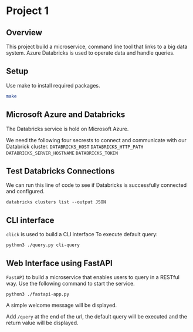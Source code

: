 # Project 1

## Overview
This project build a microservice, command line tool that links to a big data system. Azure Databricks is used to operate data and handle queries.

## Setup
Use make to install required packages.
```bash
make
```
## Microsoft Azure and Databricks
The Databricks service is hold on Microsoft Azure. 

We need the following four secrests to connect and communicate with our Databrick cluster.
```DATABRICKS_HOST```
```DATABRICKS_HTTP_PATH```
```DATABRICKS_SERVER_HOSTNAME```
```DATABRICKS_TOKEN```


## Test Databricks Connections
We can run this line of code to see if Databricks is successfully connected and configured.
```
databricks clusters list --output JSON
```

## CLI interface
```click``` is used to build a CLI interface 
To execute default query:
```
python3 ./query.py cli-query
```

## Web Interface using FastAPI
```FastAPI``` to build a microservice that enables users to query in a RESTful way. Use the following command to start the service.

```
python3 ./fastapi-app.py
```
A simple welcome message will be displayed.

Add ```/query``` at the end of the url, the default query will be executed and the return value will be displayed.
